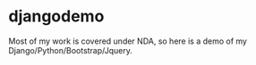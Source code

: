 # djangodemo
Most of my work is covered under NDA, so here is a demo of my Django/Python/Bootstrap/Jquery.  

